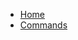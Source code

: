 <div class="collapse navbar-collapse navbar-ex1-collapse">
                <ul class="nav navbar-nav side-nav">
                  <li>
                      <a href="index.html">Home</a>
                  </li>
                  <li>
                      <a href="personal.html">Commands</a>
                  </li>
                </ul>
            </div>